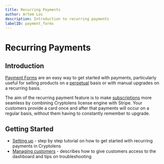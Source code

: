 ```yaml
---
title: Recurring Payments
author: Artem Los
description: Introduction to recurring payments
labelID: payment_forms
---
```


# Recurring Payments

## Introduction
[Payment Forms](/payment-forms/index) are an easy way to get started with payments, particularly useful for selling products on a [perpetual](/licensing-models/perpetual) basis or with manual upgrades on a recurring basis.

The aim of the recurring payment feature is to make [subscriptions](/licensing-models/subscription) more seamless by combining Cryptolens license engine with Stripe. Your customers provide a card once and after that payments will occur on a regular basis, without them having to constantly remember to upgrade.

## Getting Started

* [Setting up](/recurring-payments/setup) - step by step tutorial on how to get started with recurring payments in Cryptolens
* [Managing customers](/recurring-payments/managing-customers) - describes how to give customers access to the dashboard and tips on troubleshooting